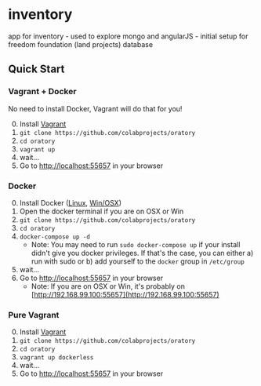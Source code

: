 # inventory
app for inventory - used to explore mongo and angularJS - initial setup for freedom foundation (land projects) database

## Quick Start

### Vagrant + Docker
No need to install Docker, Vagrant will do that for you!

0. Install [Vagrant](https://www.vagrantup.com/downloads.html)
1. `git clone https://github.com/colabprojects/oratory`
2. `cd oratory`
3. `vagrant up`
4. wait...
5. Go to [http://localhost:55657](http://localhost:55657) in your browser

### Docker

0. Install Docker ([Linux](https://docs.docker.com/installation/), [Win/OSX](https://docker.com/toolbox/))
2. Open the docker terminal if you are on OSX or Win
1. `git clone https://github.com/colabprojects/oratory`
3. `cd oratory`
4. `docker-compose up -d`
    - Note: You may need to run `sudo docker-compose up` if your install didn't
      give you docker privileges.  If that's the case, you can either a) run
      with sudo or b) add yourself to the `docker` group in `/etc/group`
5. wait...
6. Go to [http://localhost:55657](http://localhost:55657) in your browser
    - Note: If you are on OSX or Win, it's probably on
      [http://192.168.99.100:55657](http://192.168.99.100:55657)


### Pure Vagrant

0. Install [Vagrant](https://www.vagrantup.com/downloads.html)
1. `git clone https://github.com/colabprojects/oratory`
2. `cd oratory`
3. `vagrant up dockerless`
4. wait...
5. Go to [http://localhost:55657](http://localhost:55657) in your browser
